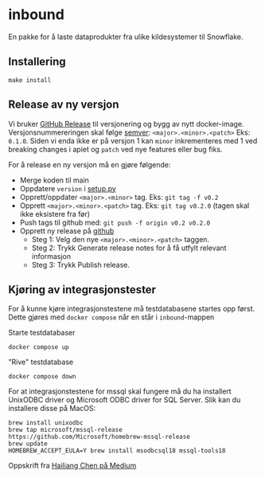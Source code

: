 # inbound
En pakke for å laste dataprodukter fra ulike kildesystemer til Snowflake.

## Installering

```shell
make install 
```

## Release av ny versjon

Vi bruker [GitHub Release](https://docs.github.com/en/repositories/releasing-projects-on-github/managing-releases-in-a-repository) til versjonering og bygg av nytt docker-image. Versjonsnummereringen skal følge [semver](https://semver.org): `<major>.<minor>.<patch>` Eks: `0.1.0`. Siden vi enda ikke er på versjon 1 kan `minor` inkrementeres med 1 ved breaking changes i apiet og `patch` ved nye features eller bug fiks.

For å release en ny versjon må en gjøre følgende:
* Merge koden til main
* Oppdatere `version` i [setup.py](setup.py)
* Opprett/oppdater `<major>.<minor>` tag. Eks: `git tag -f v0.2`
* Opprett `<major>.<minor>.<patch>` tag. Eks: `git tag v0.2.0` (tagen skal ikke eksistere fra før)
* Push tags til github med: `git push -f origin v0.2 v0.2.0`
* Opprett ny release på [github](https://docs.github.com/en/repositories/releasing-projects-on-github/managing-releases-in-a-repository)
    * Steg 1: Velg den nye `<major>.<minor>.<patch>` taggen.
    * Steg 2: Trykk Generate release notes for å få utfylt relevant informasjon
    * Steg 3: Trykk Publish release.

## Kjøring av integrasjonstester

For å kunne kjøre integrasjonstestene må testdatabasene startes opp først. Dette gjøres med `docker compose` når en står i `inbound`-mappen

Starte testdatabaser

```shell
docker compose up
```

"Rive" testdatabase

```shell
docker compose down
```

For at integrasjonstestene for mssql skal fungere må du ha installert UnixODBC driver og Microsoft ODBC driver for SQL Server. Slik kan du installere disse på MacOS:

```shell
brew install unixodbc
brew tap microsoft/mssql-release https://github.com/Microsoft/homebrew-mssql-release
brew update
HOMEBREW_ACCEPT_EULA=Y brew install msodbcsql18 mssql-tools18
```

Oppskrift fra [Hailiang Chen på Medium](https://medium.com/@chen19/accessing-ms-sql-server-on-macos-via-odbc-a-step-by-step-guide-86cb5c70ba14)